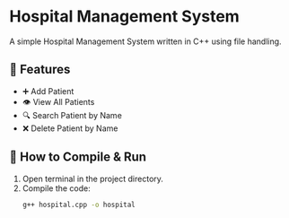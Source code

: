 # Hospital Management System

A simple Hospital Management System written in C++ using file handling.

## 🔧 Features
- ➕ Add Patient
- 👁️ View All Patients
- 🔍 Search Patient by Name
- ❌ Delete Patient by Name

## 🧪 How to Compile & Run
1. Open terminal in the project directory.
2. Compile the code:
   ```bash
   g++ hospital.cpp -o hospital

